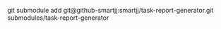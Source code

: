 git submodule add git@github-smartjj:smartjj/task-report-generator.git submodules/task-report-generator
